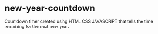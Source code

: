 # new-year-countdown
Countdown timer created using HTML CSS JAVASCRIPT that tells the time remaining for the next new year.
